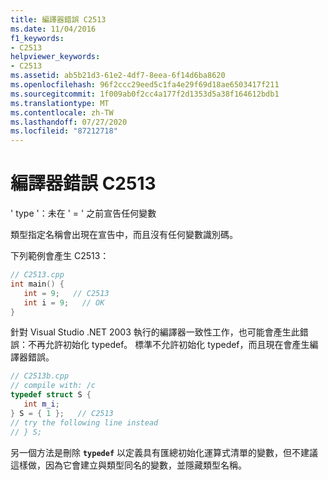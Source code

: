 ```yaml
---
title: 編譯器錯誤 C2513
ms.date: 11/04/2016
f1_keywords:
- C2513
helpviewer_keywords:
- C2513
ms.assetid: ab5b21d3-61e2-4df7-8eea-6f14d6ba8620
ms.openlocfilehash: 96f2ccc29eed5c1fa4e29f69d18ae6503417f211
ms.sourcegitcommit: 1f009ab0f2cc4a177f2d1353d5a38f164612bdb1
ms.translationtype: MT
ms.contentlocale: zh-TW
ms.lasthandoff: 07/27/2020
ms.locfileid: "87212718"
---
```

# <a name="compiler-error-c2513"></a>編譯器錯誤 C2513

' type '：未在 ' = ' 之前宣告任何變數

類型指定名稱會出現在宣告中，而且沒有任何變數識別碼。

下列範例會產生 C2513：

```cpp
// C2513.cpp
int main() {
   int = 9;   // C2513
   int i = 9;   // OK
}
```

針對 Visual Studio .NET 2003 執行的編譯器一致性工作，也可能會產生此錯誤：不再允許初始化 typedef。 標準不允許初始化 typedef，而且現在會產生編譯器錯誤。

```cpp
// C2513b.cpp
// compile with: /c
typedef struct S {
   int m_i;
} S = { 1 };   // C2513
// try the following line instead
// } S;
```

另一個方法是刪除 **`typedef`** 以定義具有匯總初始化運算式清單的變數，但不建議這樣做，因為它會建立與類型同名的變數，並隱藏類型名稱。
